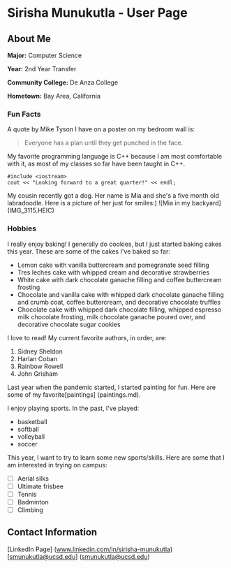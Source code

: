 # Sirisha Munukutla - User Page
## About Me

**Major:** Computer Science

**Year:** 2nd Year Transfer

**Community College:** De Anza College

**Hometown:** Bay Area, California

### Fun Facts

A quote by Mike Tyson I have on a poster on my bedroom wall is:
> Everyone has a plan until they get punched in the face.

My favorite programming language is C++ because I am most comfortable with it, as most of my classes so far have been taught in C++.

```
#include <iostream>
cout << "Looking forward to a great quarter!" << endl;
```

My cousin recently got a dog. Her name is Mia and she's a five month old labradoodle. Here is a picture of her just for smiles:)
![Mia in my backyard] (IMG_3115.HEIC)

### Hobbies
I really enjoy baking! I generally do cookies, but I just started baking cakes this year. These are some of the cakes I've baked so far:
- Lemon cake with vanilla buttercream and pomegranate seed filling
- Tres leches cake with whipped cream and decorative strawberries
- White cake with dark chocolate ganache filling and coffee buttercream frosting
- Chocolate and vanilla cake with whipped dark chocolate ganache filling and crumb coat, coffee buttercream, and decorative chocolate truffles
- Chocolate cake with whipped dark chocolate filling, whipped espresso milk chocolate frosting, milk chocolate ganache poured over, and decorative chocolate sugar cookies

I love to read! My current favorite authors, in order, are:
1. Sidney Sheldon
2. Harlan Coban
3. Rainbow Rowell
4. John Grisham

Last year when the pandemic started, I started painting for fun. Here are some of my favorite[paintings] (paintings.md).

I enjoy playing sports. In the past, I've played:
- basketball
- softball
- volleyball
- soccer

This year, I want to try to learn some new sports/skills. Here are some that I am interested in trying on campus:
- [ ] Aerial silks
- [ ] Ultimate frisbee
- [ ] Tennis
- [ ] Badminton
- [ ] Climbing

## Contact Information
[LinkedIn Page] (www.linkedin.com/in/sirisha-munukutla)
[smunukutla@ucsd.edu] (smunukutla@ucsd.edu)